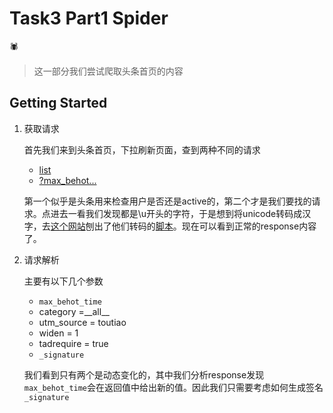 # Task3 Part1 Spider

🕷

> 这一部分我们尝试爬取头条首页的内容

## Getting Started

1. 获取请求

    首先我们来到头条首页，下拉刷新页面，查到两种不同的请求

   - [list](https://mcs.snssdk.com/v1/list)
   - [?max_behot...](https://www.toutiao.com/api/pc/feed/?max_behot_time=1616313182&category=__all__&utm_source=toutiao&widen=1&tadrequire=true&_signature=_02B4Z6wo005017Ly26wAAIDDyEviCuZkzf-y1t8AAIz0Ea1OvIy5sCEf.jiQanJz8M6XHD3OoOelDvKy7BLpN0.HRYsWWtJv4h61oe1WciOuRSJ1GeGwhZNAYrQgFBwzmg1WEwz0N6JXShmcc8)

    第一个似乎是头条用来检查用户是否还是active的，第二个才是我们要找的请求。点进去一看我们发现都是\u开头的字符，于是想到将unicode转码成汉字，去[这个网站](http://tools.jb51.net/transcoding/chinese2unicode)刨出了他们转码的[脚本](./decoder.js)。现在可以看到正常的response内容了。

2. 请求解析

    主要有以下几个参数

   - `max_behot_time`
   - category =\_\_all\_\_
   - utm_source = toutiao
   - widen = 1
   - tadrequire = true
   - `_signature`

    我们看到只有两个是动态变化的，其中我们分析response发现`max_behot_time`会在返回值中给出新的值。因此我们只需要考虑如何生成签名`_signature`
